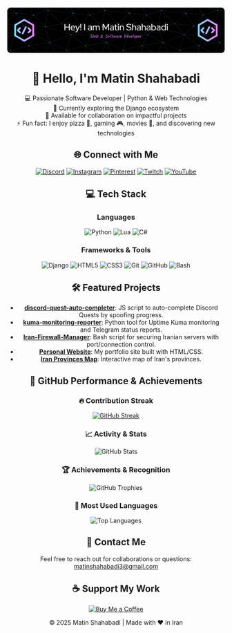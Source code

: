 <div align="center">

![Banner](https://github.com/power0matin/power0matin/blob/main/github-header-image%20(2).png?raw=true)

# 👋 Hello, I'm **Matin Shahabadi**

💻 Passionate Software Developer | Python & Web Technologies  
🌱 Currently exploring the Django ecosystem  
🤝 Available for collaboration on impactful projects  
⚡ Fun fact: I enjoy pizza 🍕, gaming 🎮, movies 🎥, and discovering new technologies  
<!--📄 [View my Resume](https://your-resume-link.com) <!-- اگر رزومه داری لینک بده --> 

## 🌐 Connect with Me

[![Discord](https://img.shields.io/badge/Discord-7289DA?style=flat&logo=discord&logoColor=white)](https://discord.gg/gGzEK7AHYE)
[![Instagram](https://img.shields.io/badge/Instagram-E4405F?style=flat&logo=instagram&logoColor=white)](https://instagram.com/powermatin)
[![Pinterest](https://img.shields.io/badge/Pinterest-E60023?style=flat&logo=pinterest&logoColor=white)](https://pinterest.com/matinshahabadi3)
[![Twitch](https://img.shields.io/badge/Twitch-9146FF?style=flat&logo=twitch&logoColor=white)](https://twitch.tv/powermatin)
[![YouTube](https://img.shields.io/badge/YouTube-FF0000?style=flat&logo=youtube&logoColor=white)](https://youtube.com/@powermatin)
<!-- اگر لینکدین داری اضافه کن: [![LinkedIn](https://img.shields.io/badge/LinkedIn-0077B5?style=flat&logo=linkedin&logoColor=white)](https://linkedin.com/in/yourprofile) -->

## 💻 Tech Stack

### Languages
![Python](https://img.shields.io/badge/Python-3670A0?style=flat&logo=python&logoColor=ffdd54)
![Lua](https://img.shields.io/badge/Lua-2C2D72?style=flat&logo=lua&logoColor=white)
![C#](https://img.shields.io/badge/CSharp-239120?style=flat&logo=csharp&logoColor=white)  

### Frameworks & Tools
![Django](https://img.shields.io/badge/Django-092E20?style=flat&logo=django&logoColor=white)
![HTML5](https://img.shields.io/badge/HTML5-E34F26?style=flat&logo=html5&logoColor=white)
![CSS3](https://img.shields.io/badge/CSS3-1572B6?style=flat&logo=css3&logoColor=white)
![Git](https://img.shields.io/badge/Git-F05033?style=flat&logo=git&logoColor=white)
![GitHub](https://img.shields.io/badge/GitHub-181717?style=flat&logo=github&logoColor=white)
![Bash](https://img.shields.io/badge/Bash-4EAA25?style=flat&logo=gnu-bash&logoColor=white)

## 🛠️ Featured Projects

- **[discord-quest-auto-completer](https://github.com/power0matin/discord-quest-auto-completer)**: JS script to auto-complete Discord Quests by spoofing progress.
- **[kuma-monitoring-reporter](https://github.com/power0matin/kuma-monitoring-reporter)**: Python tool for Uptime Kuma monitoring and Telegram status reports.
- **[Iran-Firewall-Manager](https://github.com/power0matin/Iran-Firewall-Manager)**: Bash script for securing Iranian servers with port/connection control.
- **[Personal Website](https://github.com/power0matin/personal_website)**: My portfolio site built with HTML/CSS.  
- **[Iran Provinces Map](https://github.com/power0matin/iran-provinces)**: Interactive map of Iran's provinces.  
<!-- پروژه‌های دیگه رو اضافه کن -->

## 🚀 GitHub Performance & Achievements

### 🔥 Contribution Streak
[![GitHub Streak](https://streak-stats.demolab.com?user=power0matin&theme=tokyonight&hide_border=true)](https://git.io/streak-stats)

### 📈 Activity & Stats
![GitHub Stats](https://github-readme-stats.vercel.app/api?username=power0matin&show_icons=true&theme=tokyonight&hide_border=true&include_all_commits=true&count_private=true)

### 🏆 Achievements & Recognition
![GitHub Trophies](https://github-profile-trophy.vercel.app/?username=power0matin&theme=tokyonight&margin-w=8&margin-h=8&no-frame=true)

### 🧩 Most Used Languages
![Top Languages](https://github-readme-stats.vercel.app/api/top-langs/?username=power0matin&layout=compact&theme=tokyonight&hide_border=true)

## 📧 Contact Me

Feel free to reach out for collaborations or questions: [matinshahabadi3@gmail.com](mailto:matinshahabadi3@gmail.com) <!-- ایمیل واقعی‌ت رو بذار -->

## ☕ Support My Work

<a href="https://www.coffeebede.com/powermatin" target="_blank" rel="noopener noreferrer">
  <img src="https://coffeebede.ir/DashboardTemplateV2/app-assets/images/banner/default-yellow.svg" alt="Buy Me a Coffee" width="auto" />
</a>


© 2025 Matin Shahabadi | Made with ❤️ in Iran

</div>

